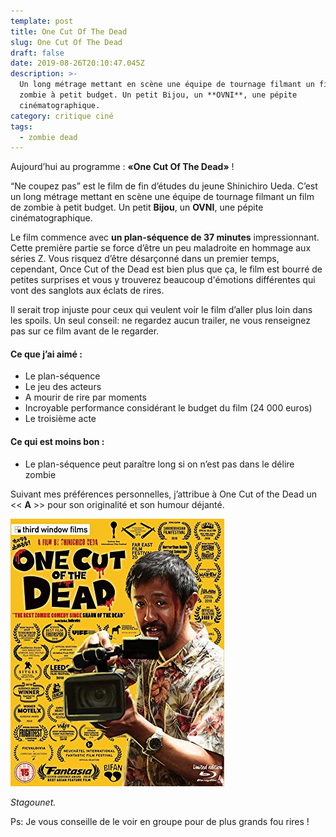 ```yaml
---
template: post
title: One Cut Of The Dead
slug: One Cut Of The Dead
draft: false
date: 2019-08-26T20:10:47.045Z
description: >-
  Un long métrage mettant en scène une équipe de tournage filmant un film de
  zombie à petit budget. Un petit Bijou, un **OVNI**, une pépite
  cinématographique.
category: critique ciné
tags:
  - zombie dead
---
```

Aujourd’hui au programme : **«One Cut Of The Dead»** !

“Ne coupez pas” est le film de fin d’études du jeune Shinichiro Ueda. C’est un long métrage mettant en scène une équipe de tournage filmant un film de zombie à petit budget. Un petit **Bijou**, un **OVNI**, une pépite cinématographique.

Le film commence avec **un plan-séquence de 37 minutes** impressionnant. Cette première partie se force d’être un peu maladroite en hommage aux séries Z. Vous risquez d’être désarçonné dans un premier temps, cependant, Once Cut of the Dead est bien plus que ça, le film est bourré de petites surprises et vous y trouverez beaucoup d'émotions différentes qui vont des sanglots aux éclats de rires.

Il serait trop injuste pour ceux qui veulent voir le film d’aller plus loin dans les spoils. Un seul conseil: ne regardez aucun trailer, ne vous renseignez pas sur ce film avant de le regarder.

#### Ce que j’ai aimé :

* Le plan-séquence
* Le jeu des acteurs
* A mourir de rire par moments
* Incroyable performance considérant le budget du film (24 000 euros)
* Le troisième acte

#### Ce qui est moins bon :

* Le plan-séquence peut paraître long si on n’est pas dans le délire zombie

Suivant mes préférences personnelles, j’attribue à One Cut of the Dead un << **A** >> pour son originalité et son humour déjanté.

![](/media/81f56fxb2il._sx342_.jpg)

_Stagounet._

Ps: Je vous conseille de le voir en groupe pour de plus grands fou rires !
